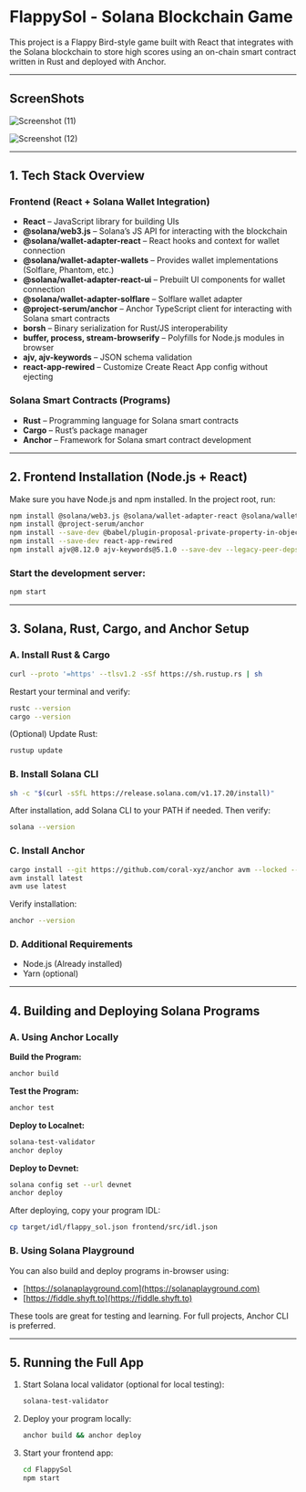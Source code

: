# FlappySol - Solana Blockchain Game

This project is a Flappy Bird-style game built with React that integrates with the Solana blockchain to store high scores using an on-chain smart contract written in Rust and deployed with Anchor.

---

## ScreenShots
![Screenshot (11)](https://github.com/user-attachments/assets/3a4cc334-ba64-408d-86de-78ecea29adec)

![Screenshot (12)](https://github.com/user-attachments/assets/43c182e5-1d6f-4309-b885-59d225777fbd)

---

## 1. Tech Stack Overview

### Frontend (React + Solana Wallet Integration)

* **React** – JavaScript library for building UIs
* **@solana/web3.js** – Solana’s JS API for interacting with the blockchain
* **@solana/wallet-adapter-react** – React hooks and context for wallet connection
* **@solana/wallet-adapter-wallets** – Provides wallet implementations (Solflare, Phantom, etc.)
* **@solana/wallet-adapter-react-ui** – Prebuilt UI components for wallet connection
* **@solana/wallet-adapter-solflare** – Solflare wallet adapter
* **@project-serum/anchor** – Anchor TypeScript client for interacting with Solana smart contracts
* **borsh** – Binary serialization for Rust/JS interoperability
* **buffer, process, stream-browserify** – Polyfills for Node.js modules in browser
* **ajv, ajv-keywords** – JSON schema validation
* **react-app-rewired** – Customize Create React App config without ejecting

### Solana Smart Contracts (Programs)

* **Rust** – Programming language for Solana smart contracts
* **Cargo** – Rust’s package manager
* **Anchor** – Framework for Solana smart contract development

---

## 2. Frontend Installation (Node.js + React)

Make sure you have Node.js and npm installed. In the project root, run:

```bash
npm install @solana/web3.js @solana/wallet-adapter-react @solana/wallet-adapter-wallets @solana/wallet-adapter-react-ui @solana/wallet-adapter-solflare borsh buffer
npm install @project-serum/anchor
npm install --save-dev @babel/plugin-proposal-private-property-in-object buffer process stream-browserify
npm install --save-dev react-app-rewired
npm install ajv@8.12.0 ajv-keywords@5.1.0 --save-dev --legacy-peer-deps
```

### Start the development server:

```bash
npm start
```

---

## 3. Solana, Rust, Cargo, and Anchor Setup

### A. Install Rust & Cargo

```bash
curl --proto '=https' --tlsv1.2 -sSf https://sh.rustup.rs | sh
```

Restart your terminal and verify:

```bash
rustc --version
cargo --version
```

(Optional) Update Rust:

```bash
rustup update
```

### B. Install Solana CLI

```bash
sh -c "$(curl -sSfL https://release.solana.com/v1.17.20/install)"
```

After installation, add Solana CLI to your PATH if needed. Then verify:

```bash
solana --version
```

### C. Install Anchor

```bash
cargo install --git https://github.com/coral-xyz/anchor avm --locked --force
avm install latest
avm use latest
```

Verify installation:

```bash
anchor --version
```

### D. Additional Requirements

* Node.js (Already installed)
* Yarn (optional)

---

## 4. Building and Deploying Solana Programs

### A. Using Anchor Locally

**Build the Program:**

```bash
anchor build
```

**Test the Program:**

```bash
anchor test
```

**Deploy to Localnet:**

```bash
solana-test-validator
anchor deploy
```

**Deploy to Devnet:**

```bash
solana config set --url devnet
anchor deploy
```

After deploying, copy your program IDL:

```bash
cp target/idl/flappy_sol.json frontend/src/idl.json
```

### B. Using Solana Playground

You can also build and deploy programs in-browser using:

* [https://solanaplayground.com](https://solanaplayground.com)
* [https://fiddle.shyft.to](https://fiddle.shyft.to)

These tools are great for testing and learning. For full projects, Anchor CLI is preferred.

---

## 5. Running the Full App

1. Start Solana local validator (optional for local testing):

   ```bash
   solana-test-validator
   ```

2. Deploy your program locally:

   ```bash
   anchor build && anchor deploy
   ```

3. Start your frontend app:

   ```bash
   cd FlappySol
   npm start
   ```
